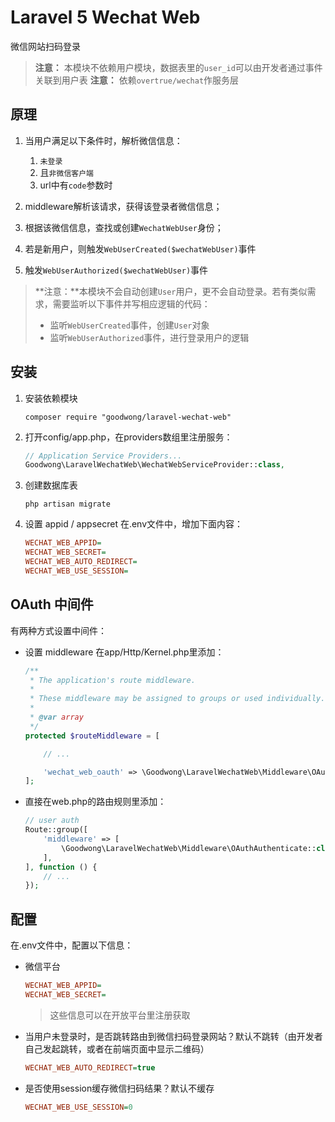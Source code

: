 # Laravel 5 Wechat Web

微信网站扫码登录

> **注意：** 本模块不依赖用户模块，数据表里的`user_id`可以由开发者通过事件关联到用户表
> **注意：** 依赖`overtrue/wechat`作服务层


## 原理

1. 当用户满足以下条件时，解析微信信息：

	1. `未登录`
	1. 且`非微信客户端`
	1. url中有`code`参数时

2. middleware解析该请求，获得该登录者微信信息；

3. 根据该微信信息，查找或创建`WechatWebUser`身份；

4. 若是新用户，则触发`WebUserCreated($wechatWebUser)`事件

5. 触发`WebUserAuthorized($wechatWebUser)`事件


> **注意：**本模块不会自动创建`User`用户，更不会自动登录。若有类似需求，需要监听以下事件并写相应逻辑的代码：
> - 监听`WebUserCreated`事件，创建`User`对象
> - 监听`WebUserAuthorized`事件，进行登录用户的逻辑




## 安装

1. 安装依赖模块
    ```shell
    composer require "goodwong/laravel-wechat-web"
    ```

2. 打开config/app.php，在providers数组里注册服务：
    ```php
    // Application Service Providers...
    Goodwong\LaravelWechatWeb\WechatWebServiceProvider::class,
    ```

3. 创建数据库表
    ```shell
    php artisan migrate
    ```

4. 设置 appid / appsecret
    在.env文件中，增加下面内容：
    ```ini
    WECHAT_WEB_APPID=
    WECHAT_WEB_SECRET=
    WECHAT_WEB_AUTO_REDIRECT=
    WECHAT_WEB_USE_SESSION=
    ```

## OAuth 中间件
有两种方式设置中间件：

- 设置 middleware
    在app/Http/Kernel.php里添加：
    ```php
    /**
     * The application's route middleware.
     *
     * These middleware may be assigned to groups or used individually.
     *
     * @var array
     */
    protected $routeMiddleware = [

        // ...

        'wechat_web_oauth' => \Goodwong\LaravelWechatWeb\Middleware\OAuthAuthenticate::class,
    ];
    ```

- 直接在web.php的路由规则里添加：
    ```php
    // user auth
    Route::group([
        'middleware' => [
            \Goodwong\LaravelWechatWeb\Middleware\OAuthAuthenticate::class
        ],
    ], function () {
        // ...
    });

    ```

## 配置
在.env文件中，配置以下信息：

- 微信平台
    ```ini
    WECHAT_WEB_APPID=
    WECHAT_WEB_SECRET=
    ```
    > 这些信息可以在开放平台里注册获取

- 当用户未登录时，是否跳转路由到微信扫码登录网站？默认不跳转（由开发者自己发起跳转，或者在前端页面中显示二维码）
    ```ini
    WECHAT_WEB_AUTO_REDIRECT=true
    ```

- 是否使用session缓存微信扫码结果？默认不缓存
    ```ini
    WECHAT_WEB_USE_SESSION=0
    ```
